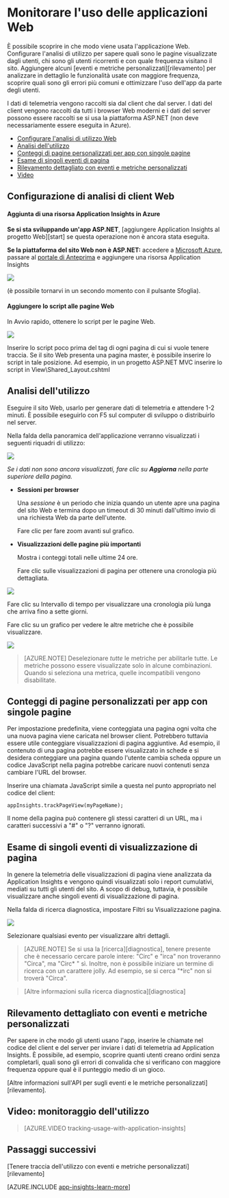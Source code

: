 ﻿<properties title="Track usage in web applications with Application Insights" pageTitle="Monitorare l'uso nelle applicazioni Web" description="Log attività dell'utente." metaKeywords="analytics monitoring application insights" authors="awills" manager="kamrani" />

<tags ms.service="application-insights" ms.workload="tbd" ms.tgt_pltfrm="ibiza" ms.devlang="na" ms.topic="article" ms.date="2014-09-24" ms.author="awills" />
 
# Monitorare l'uso delle applicazioni Web

È possibile scoprire in che modo viene usata l'applicazione Web. Configurare l'analisi di utilizzo per sapere quali sono le pagine visualizzate dagli utenti, chi sono gli utenti ricorrenti e con quale frequenza visitano il sito. Aggiungere alcuni [eventi e metriche personalizzati][rilevamento] per analizzare in dettaglio le funzionalità usate con maggiore frequenza, scoprire quali sono gli errori più comuni e ottimizzare l'uso dell'app da parte degli utenti.

I dati di telemetria vengono raccolti sia dal client che dal server. I dati del client vengono raccolti da tutti i browser Web moderni e i dati del server possono essere raccolti se si usa la piattaforma ASP.NET (non deve necessariamente essere eseguita in Azure). 

* [Configurare l'analisi di utilizzo Web](#webclient)
* [Analisi dell'utilizzo](#usage)
* [Conteggi di pagine personalizzati per app con singole pagine](#spa)
* [Esame di singoli eventi di pagina](#inspect)
* [Rilevamento dettagliato con eventi e metriche personalizzati](#custom)
* [Video](#video)

## <a name="webclient"></a> Configurazione di analisi di client Web

#### Aggiunta di una risorsa Application Insights in Azure

**Se si sta sviluppando un'app ASP.NET**, [aggiungere Application Insights al progetto Web][start] se questa operazione non è ancora stata eseguita. 

**Se la piattaforma del sito Web non è ASP.NET:** accedere a [Microsoft Azure](http://azure.com), passare al [portale di Anteprima](https://portal.azure.com) e aggiungere una risorsa Application Insights

![](./media/appinsights/appinsights-11newApp.png)

(è possibile tornarvi in un secondo momento con il pulsante Sfoglia).



#### Aggiungere lo script alle pagine Web

In Avvio rapido, ottenere lo script per le pagine Web.

![](./media/appinsights/appinsights-06webcode.png)

Inserire lo script poco prima del tag </head> di ogni pagina di cui si vuole tenere traccia. Se il sito Web presenta una pagina master, è possibile inserire lo script in tale posizione. Ad esempio, in un progetto ASP.NET MVC inserire lo script in View\Shared\_Layout.cshtml

## <a name="usage"></a>Analisi dell'utilizzo

Eseguire il sito Web, usarlo per generare dati di telemetria e attendere 1-2 minuti. È possibile eseguirlo con F5 sul computer di sviluppo o distribuirlo nel server.

Nella falda della panoramica dell'applicazione verranno visualizzati i seguenti riquadri di utilizzo:

![](./media/appinsights/appinsights-47usage.png)

*Se i dati non sono ancora visualizzati, fare clic su **Aggiorna** nella parte superiore della pagina.*

* **Sessioni per browser**

    Una *sessione* è un periodo che inizia quando un utente apre una pagina del sito Web e termina dopo un timeout di 30 minuti dall'ultimo invio di una richiesta Web da parte dell'utente. 

    Fare clic per fare zoom avanti sul grafico.

* **Visualizzazioni delle pagine più importanti**

    Mostra i conteggi totali nelle ultime 24 ore.

    Fare clic sulle visualizzazioni di pagina per ottenere una cronologia più dettagliata.

![](./media/appinsights/appinsights-49usage.png)

Fare clic su Intervallo di tempo per visualizzare una cronologia più lunga che arriva fino a sette giorni.

Fare clic su un grafico per vedere le altre metriche che è possibile visualizzare.

![](./media/appinsights/appinsights-63usermetrics.png)

> [AZURE.NOTE] Deselezionare *tutte* le metriche per abilitarle tutte. Le metriche possono essere visualizzate solo in alcune combinazioni. Quando si seleziona una metrica, quelle incompatibili vengono disabilitate.



## <a name="spa"></a> Conteggi di pagine personalizzati per app con singole pagine

Per impostazione predefinita, viene conteggiata una pagina ogni volta che una nuova pagina viene caricata nel browser client.  Potrebbero tuttavia essere utile conteggiare visualizzazioni di pagina aggiuntive. Ad esempio, il contenuto di una pagina potrebbe essere visualizzato in schede e si desidera conteggiare una pagina quando l'utente cambia scheda oppure un codice JavaScript nella pagina potrebbe caricare nuovi contenuti senza cambiare l'URL del browser. 

Inserire una chiamata JavaScript simile a questa nel punto appropriato nel codice del client:

    appInsights.trackPageView(myPageName);

Il nome della pagina può contenere gli stessi caratteri di un URL, ma i caratteri successivi a "#" o "?" verranno ignorati.


## <a name="inspect"></a> Esame di singoli eventi di visualizzazione di pagina

In genere la telemetria delle visualizzazioni di pagina viene analizzata da Application Insights e vengono quindi visualizzati solo i report cumulativi, mediati su tutti gli utenti del sito. A scopo di debug, tuttavia, è possibile visualizzare anche singoli eventi di visualizzazione di pagina.

Nella falda di ricerca diagnostica, impostare Filtri su Visualizzazione pagina.

![](./media/appinsights/appinsights-51searchpageviews.png)

Selezionare qualsiasi evento per visualizzare altri dettagli.

> [AZURE.NOTE] Se si usa la [ricerca][diagnostica], tenere presente che è necessario cercare parole intere: "Circ" e "irca" non troveranno "Circa", ma "Circ* " sì. Inoltre, non è possibile iniziare un termine di ricerca con un carattere jolly. Ad esempio, se si cerca "*irc" non si troverà "Circa". 

> [Altre informazioni sulla ricerca diagnostica][diagnostica]

## <a name="custom"></a> Rilevamento dettagliato con eventi e metriche personalizzati

Per sapere in che modo gli utenti usano l'app, inserire le chiamate nel codice del client e del server per inviare i dati di telemetria ad Application Insights. È possibile, ad esempio, scoprire quanti utenti creano ordini senza completarli, quali sono gli errori di convalida che si verificano con maggiore frequenza oppure qual è il punteggio medio di un gioco.

[Altre informazioni sull'API per sugli eventi e le metriche personalizzati][rilevamento].

## <a name="video"></a> Video: monitoraggio dell'utilizzo

> [AZURE.VIDEO tracking-usage-with-application-insights]

## <a name="next"></a>Passaggi successivi

[Tenere traccia dell'utilizzo con eventi e metriche personalizzati][rilevamento]




[AZURE.INCLUDE [app-insights-learn-more](../includes/app-insights-learn-more.md)]



